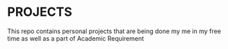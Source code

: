 # PROJECTS
This repo contains personal projects that are being done my me in my free time as well as a part of Academic Requirement
